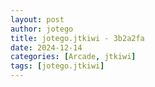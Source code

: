 ```yaml
---
layout: post
author: jotego
title: jotego.jtkiwi - 3b2a2fa
date: 2024-12-14
categories: [Arcade, jtkiwi]
tags: [jotego.jtkiwi]
---
```


